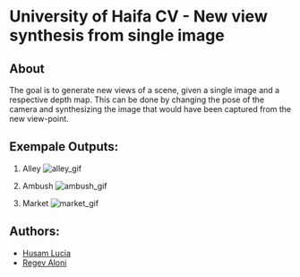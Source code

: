 # University of Haifa CV - New view synthesis from single image

## About
The goal is to generate new views of a scene, given a single image and a respective depth map. This can be done by changing the pose of the camera and synthesizing the image that would have been captured from the new view-point.

## Exempale Outputs:
1. Alley
   ![alley_gif](./outputs/alley_gif2.gif/?raw=true)

2. Ambush
   ![ambush_gif](./outputs/ambush_gif2.gif/?raw=true)

3. Market
   ![market_gif](./outputs/market_gif2.gif/?raw=true)

## Authors:
- [Husam Lucia](https://www.linkedin.com/in/husam-lucia-6841b51a3)
- [Regev Aloni](https://www.linkedin.com/in/aloniregev)

